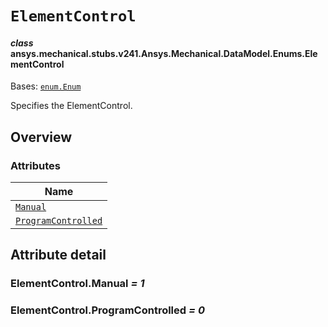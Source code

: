 # `ElementControl`

<a id="ansys.mechanical.stubs.v241.Ansys.Mechanical.DataModel.Enums.ElementControl"></a>

#### *class* ansys.mechanical.stubs.v241.Ansys.Mechanical.DataModel.Enums.ElementControl

Bases: [`enum.Enum`](https://docs.python.org/3/library/enum.html#enum.Enum)

Specifies the ElementControl.

<!-- !! processed by numpydoc !! -->

<a id="overview"></a>

## Overview

### Attributes

| Name |
| ---------------------------------------------------------- |
| [`Manual`](#ElementControl.Manual) |
| [`ProgramControlled`](#ElementControl.ProgramControlled) |

<a id="attribute-detail"></a>

## Attribute detail

<a id="ElementControl.Manual"></a>

### ElementControl.Manual *= 1*

<a id="ElementControl.ProgramControlled"></a>

### ElementControl.ProgramControlled *= 0*


